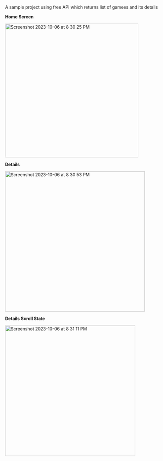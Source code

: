 A sample project using free API which returns list of gamees and its details 

**Home Screen**

<img width="431" alt="Screenshot 2023-10-06 at 8 30 25 PM" src="https://github.com/dilchaud/AssignmentApplication/assets/146961623/5b46a0dc-0e5d-4b6a-ab30-2adb00664819">


**Details**

<img width="452" alt="Screenshot 2023-10-06 at 8 30 53 PM" src="https://github.com/dilchaud/AssignmentApplication/assets/146961623/1e405012-6578-4e45-bf5d-2b2dfae59a46">


**Details Scroll State**


<img width="421" alt="Screenshot 2023-10-06 at 8 31 11 PM" src="https://github.com/dilchaud/AssignmentApplication/assets/146961623/2409d625-29c7-432b-adfd-2d64640350af">
